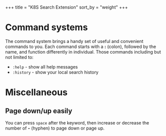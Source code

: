 +++
title = "K8S Search Extension"
sort_by = "weight"
+++

# Command systems

The command system brings a handy set of useful and convenient commands to you. Each command starts with a **:** (colon), followed by the name, and function differently in individual. Those commands including but not limited to:

- `:help` - show all help messages
- `:history` - show your local search history

# Miscellaneous

## Page down/up easily

You can press `space` after the keyword, then increase or decrease the number of **-** (hyphen) to page down or page up.